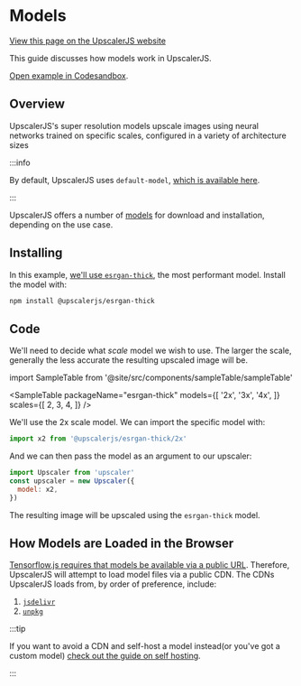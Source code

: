 # Models

<a class="docs-link" href="https://upscalerjs.com/documentation/guides/browser/models">View this page on the UpscalerJS website</a>

This guide discusses how models work in UpscalerJS.

<a href="https://githubbox.com/thekevinscott/upscalerjs/tree/main/examples/models?file=index.js&title=UpscalerJS: Models">Open example in Codesandbox</a>.

## Overview

UpscalerJS's super resolution models upscale images using neural networks trained on specific scales, configured in a variety of architecture sizes

:::info

By default, UpscalerJS uses `default-model`, [which is available here](/models/available/upscaling/default-model).

:::

UpscalerJS offers a number of [models](/models) for download and installation, depending on the use case. 

## Installing

In this example, [we'll use `esrgan-thick`](/models/available/upscaling/esrgan-thick), the most performant model. Install the model with:

```bash
npm install @upscalerjs/esrgan-thick
```

## Code

We'll need to decide what _scale_ model we wish to use. The larger the scale, generally the less accurate the resulting upscaled image will be.

import SampleTable from '@site/src/components/sampleTable/sampleTable'

<SampleTable
  packageName="esrgan-thick"
  models={[
    '2x',
    '3x',
    '4x',
  ]}
  scales={[
    2,
    3,
    4,
  ]}
/>

We'll use the 2x scale model. We can import the specific model with:

```javascript
import x2 from '@upscalerjs/esrgan-thick/2x'
```

And we can then pass the model as an argument to our upscaler:

```javascript
import Upscaler from 'upscaler'
const upscaler = new Upscaler({
  model: x2,
})
```

The resulting image will be upscaled using the `esrgan-thick` model.

## How Models are Loaded in the Browser

[Tensorflow.js requires that models be available via a public URL](https://www.tensorflow.org/js/guide/save_load#https). Therefore, UpscalerJS will attempt to load model files via a public CDN. The CDNs UpscalerJS loads from, by order of preference, include:

1. [`jsdelivr`](https://www.jsdelivr.com)
2. [`unpkg`](http://unpkg.com)

:::tip

If you want to avoid a CDN and self-host a model instead(or you've got a custom model) [check out the guide on self hosting](usage/self-hosting-models).

:::
